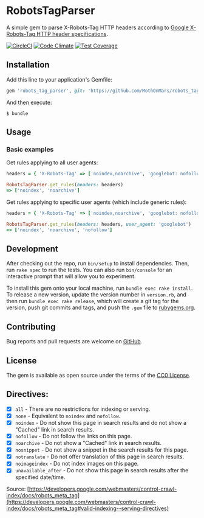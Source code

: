 # RobotsTagParser

A simple gem to parse X-Robots-Tag HTTP headers according to [Google X-Robots-Tag HTTP header specifications](https://developers.google.com/webmasters/control-crawl-index/docs/robots_meta_tag#using-the-x-robots-tag-http-header).

[![CircleCI](https://circleci.com/gh/MothOnMars/robots_tag_parser.svg?style=shield&circle-token=:circle-token)](https://circleci.com/gh/MothOnMars/robots_tag_parser)
[![Code Climate](https://codeclimate.com/github/MothOnMars/robots_tag_parser.svg)](https://codeclimate.com/github/MothOnMars/robots_tag_parser)
[![Test Coverage](https://codeclimate.com/github/MothOnMars/robots_tag_parser/badges/coverage.svg)](https://codeclimate.com/github/MothOnMars/robots_tag_parser/coverage)

## Installation

Add this line to your application's Gemfile:

```ruby
gem 'robots_tag_parser', git: 'https://github.com/MothOnMars/robots_tag_parser'
```

And then execute:

    $ bundle

## Usage

### Basic examples
Get rules applying to all user agents:

```ruby
headers = { 'X-Robots-Tag' => ['noindex,noarchive', 'googlebot: nofollow'] }

RobotsTagParser.get_rules(headers: headers)
=> ['noindex', 'noarchive']
```

Get rules applying to specific user agents (which include generic
rules):

```ruby
headers = { 'X-Robots-Tag' => ['noindex,noarchive', 'googlebot: nofollow'] }

RobotsTagParser.get_rules(headers: headers, user_agent: 'googlebot')
=> ['noindex', 'noarchive', 'nofollow']
```


## Development

After checking out the repo, run `bin/setup` to install dependencies. Then, run `rake spec` to run the tests. You can also run `bin/console` for an interactive prompt that will allow you to experiment.

To install this gem onto your local machine, run `bundle exec rake install`. To release a new version, update the version number in `version.rb`, and then run `bundle exec rake release`, which will create a git tag for the version, push git commits and tags, and push the `.gem` file to [rubygems.org](https://rubygems.org).

## Contributing

Bug reports and pull requests are welcome on [GitHub](https://github.com/MothOnMars/robots_tag_parser).

## License

The gem is available as open source under the terms of the [CC0 License](LICENSE.md).

## Directives:
- [x] `all` - There are no restrictions for indexing or serving.
- [x] `none` - Equivalent to `noindex` and `nofollow`.
- [x] `noindex` - Do not show this page in search results and do not show a "Cached" link in search results.
- [x] `nofollow` - Do not follow the links on this page.
- [x] `noarchive` - Do not show a "Cached" link in search results.
- [x] `nosnippet` - Do not show a snippet in the search results for this page.
- [x] `notranslate` - Do not offer translation of this page in search results.
- [x] `noimageindex` - Do not index images on this page.
- [x] `unavailable_after` - Do not show this page in search results after the specified date/time.

Source: [https://developers.google.com/webmasters/control-crawl-index/docs/robots_meta_tag](https://developers.google.com/webmasters/control-crawl-index/docs/robots_meta_tag#valid-indexing--serving-directives)
